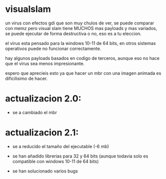 # visualslam
 un virus con efectos gdi que son muy chulos de ver, se puede comparar con memz pero visual slam tiene MUCHOS mas payloads y mas variados, se puede ejecutar de forma destructiva o no, eso es a tu eleccion.

el virus esta pensado para la windows 10-11 de 64 bits, en otros sistemas operativos puede no funcionar correctamente.

hay algunos payloads basados en codigo de terceros, aunque eso no hace que el virus sea menos impresionante.

espero que aprecieis esto ya que hacer un mbr con una imagen animada es dificilisimo de hacer.


# actualizacion 2.0:

- se a cambiado el mbr


# actualizacion 2.1:

- se a reducido el tamaño del ejecutable (-6 mb)

- se han añadido librerias para 32 y 64 bits (aunque todavia solo es compatible con windows 10-11 de 64 bits)

- se han solucionado varios bugs
